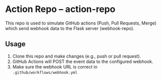 # Action Repo – action-repo

This repo is used to simulate GitHub actions (Push, Pull Requests, Merge) which send webhook data to the Flask server (webhook-repo).

## Usage

1. Clone this repo and make changes (e.g., push or pull request).
2. GitHub Actions will POST the event data to the configured webhook.
3. Make sure the webhook URL is correct in `.github/workflows/webhook.yml`
